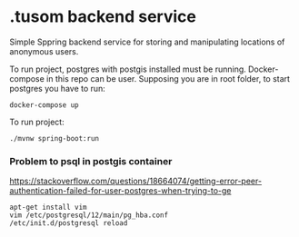 # .tusom backend service

Simple Sppring backend service for storing and manipulating locations 
of anonymous users.

To run project, postgres with postgis installed must be running. 
Docker-compose in this repo can be user. Supposing you are in root folder, 
to start postgres you have to run:

```
docker-compose up
```

To run project:
```aidl
./mvnw spring-boot:run
```

### Problem to psql in postgis container


https://stackoverflow.com/questions/18664074/getting-error-peer-authentication-failed-for-user-postgres-when-trying-to-ge


```
apt-get install vim
vim /etc/postgresql/12/main/pg_hba.conf 
/etc/init.d/postgresql reload
```